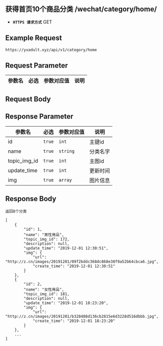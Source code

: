 ## 获得首页10个商品分类 /wechat/category/home/

- **`HTTPS 请求方式`** GET

## Example Request
```
https://yxadult.xyz/api/v1/category/home
```

## Request Parameter

| 参数名       | 必选   | 参数对应值 | 说明                  |
| ------------ | ------ | ---------- | --------------------|



## Request Body


## Response Parameter

| 参数名              | 必选   | 参数对应值 | 说明                              |
| ------------------- | ------ | ---------- | --------------------------------|
| id                  | `true` | `int    `  | 主键id                          |
| name                | `true` | `string`   | 分类名字                         |
| topic_img_id        | `true` | `int`      | 主图id                           |
| update_time         | `true` | `int`      | 更新时间                         |
| img                 | `true` | `array`    | 图片信息                         |


## Response Body

```
返回8个分类

[
    {
        "id": 1,
        "name": "男性用品",
        "topic_img_id": 172,
        "description": null,
        "update_time": "2019-12-01 12:30:51",
        "img": {
            "url": "http://z.cn/images/20191201/09f2bddc368dc868e38f9a52b64cbca6.jpg",
            "create_time": "2019-12-01 12:30:51"
        }
    },
    {
        "id": 2,
        "name": "女性用品",
        "topic_img_id": 181,
        "description": null,
        "update_time": "2019-12-01 18:23:20",
        "img": {
            "url": "http://z.cn/images/20191201/b328488d136cb2815e6d3228d516dbbb.jpg",
            "create_time": "2019-12-01 18:23:20"
        }
    },
    ...
]
```

